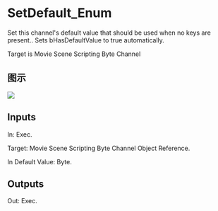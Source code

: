 # SetDefault_Enum

Set this channel's default value that should be used when no keys are present.. Sets bHasDefaultValue to true automatically.

Target is Movie Scene Scripting Byte Channel

## 图示

![]($-20221218-20502800.png)

## Inputs

In: Exec.

Target: Movie Scene Scripting Byte Channel Object Reference.

In Default Value: Byte.  

## Outputs

Out: Exec.

